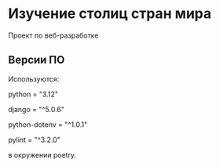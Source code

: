 # Изучение столиц стран мира
Проект по веб-разработке

## Версии ПО
Используются:

python = "3.12"

django = "^5.0.6"

python-dotenv = "^1.0.1"

pylint = "^3.2.0"

в окружении poetry.
